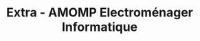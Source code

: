 ---
title: "Extra - AMOMP Electroménager Informatique"
url: /lafrancaise/extra-amomp-electromenager-informatique/
shop: électronique
---